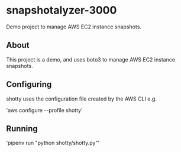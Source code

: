# snapshotalyzer-3000
Demo project to manage AWS EC2 instance snapshots.

## About

This project is a demo, and uses boto3 to manage AWS EC2 instance snapshots.

## Configuring

shotty uses the configuration file created by the AWS CLI e.g.

'aws configure --profile shotty'

## Running

'pipenv run "python shotty/shotty.py"'
